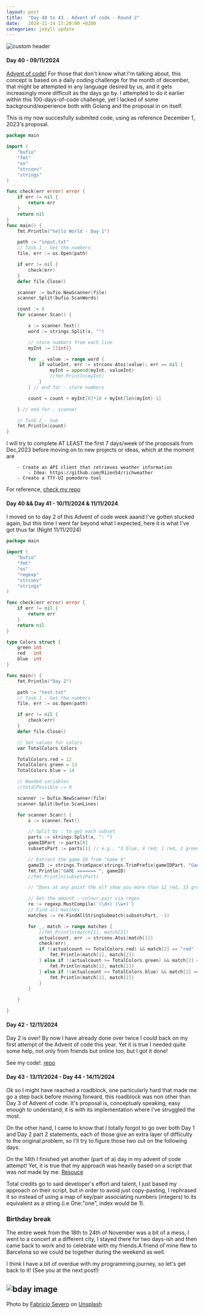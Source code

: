 ```yaml
---
layout: post
title:  "Day 40 to 43 - Advent of code - Round 2"
date:   2024-11-14 17:20:00 +0200
categories: jekyll update
---
```



![custom header](https://raw.githubusercontent.com/Akirapearl/jekyll_blog/main/assets/images/maik-jonietz.jpg)

#### Day 40 - 09/11/2024

[Advent of code!](https://adventofcode.com/2024/about) For those that don't know what I'm talking about, this concept is based on a daily coding challenge for the month of december, 
that might be attempted in any language desired by us, and it gets increasingly more difficult as the days go by. I attempted to do it earlier within this 100-days-of-code challenge, 
yet I lacked of some background/experience both with Golang and the proposal in on itself.

This is my now succesfully submited code, using as reference December 1, 2023's proposal.

```go
package main

import (
	"bufio"
	"fmt"
	"os"
	"strconv"
	"strings"
)

func check(err error) error {
	if err != nil {
		return err
	}
	return nil
}
func main() {
	fmt.Println("hello World - Day 1")

	path := "input.txt"
	// Task 1 - Get the numbers
	file, err := os.Open(path)

	if err != nil {
		check(err)
	}
	defer file.Close()

	scanner := bufio.NewScanner(file)
	scanner.Split(bufio.ScanWords)

	count := 0
	for scanner.Scan() {

		x := scanner.Text()
		word := strings.Split(x, "")

		// store numbers from each line
		myInt := []int{}

		for _, value := range word {
			if valueInt, err := strconv.Atoi(value); err == nil {
				myInt = append(myInt, valueInt)
				//fmt.Println(myInt)
			}
		} // end for - store numbers

		count = count + myInt[0]*10 + myInt[len(myInt)-1]

	} // end for - scanner

	// Task 2 - Sum
	fmt.Println(count)
}
```

I will try to complete AT LEAST the first 7 days/week of the proposals from Dec,2023 before moving on to new projects or ideas, which at the moment are
```
    - Create an API client that retrieves weather information 
		- Idea: https://github.com/Rizen54/richweather
	- Create a TTY-UI pomodoro tool
```
For reference, [check my repo](https://github.com/Akirapearl/Advent-of-code-2024/tree/main)

#### Day 40 && Day 41 - 10/11/2024 & 11/11/2024

I moved on to day 2 of this Advent of code week aaand I've gotten stucked again, but this time I went far beyond what I expected, here it is what I've got thus far (Night 11/11/2024)

```go
package main

import (
	"bufio"
	"fmt"
	"os"
	"regexp"
	"strconv"
	"strings"
)

func check(err error) error {
	if err != nil {
		return err
	}
	return nil
}

type Colors struct {
	green int
	red   int
	blue  int
}

func main() {
	fmt.Println("Day 2")

	path := "test.txt"
	// Task 1 - Get the numbers
	file, err := os.Open(path)

	if err != nil {
		check(err)
	}
	defer file.Close()

	// Set values for colors
	var TotalColors Colors

	TotalColors.red = 12
	TotalColors.green = 13
	TotalColors.blue = 14

	// Needed variables
	//totalPossible := 0

	scanner := bufio.NewScanner(file)
	scanner.Split(bufio.ScanLines)

	for scanner.Scan() {
		x := scanner.Text()

		// Split by : to get each subset
		parts := strings.Split(x, ": ")
		gameIDPart := parts[0]
		subsetsPart := parts[1] // e.g., "3 blue, 4 red; 1 red, 2 green, 6 blue; 2 green"

		// Extract the game ID from "Game X"
		gameID := strings.TrimSpace(strings.TrimPrefix(gameIDPart, "Game "))
		fmt.Println("GAME ======= ", gameID)
		//fmt.Println(subsetsPart)

		// "Does at any point the elf show you more than 12 red, 13 green, or 14 blue cubes at one time? If not, the game is valid."

		// Get the amount - colour pair via regex
		re := regexp.MustCompile(`(\d+) (\w+)`)
		// Find all matches
		matches := re.FindAllStringSubmatch(subsetsPart, -1)

		for _, match := range matches {
			//fmt.Println(match[1], match[2])
			actualcount, err := strconv.Atoi(match[1])
			check(err)
			if !(actualcount >= TotalColors.red) && match[2] == "red" {
				fmt.Println(match[1], match[2])
			} else if !(actualcount >= TotalColors.green) && match[2] == "green" {
				fmt.Println(match[1], match[2])
			} else if !(actualcount >= TotalColors.blue) && match[2] == "blue" {
				fmt.Println(match[1], match[2])
			}
		}

	}

}

```

#### Day 42 - 12/11/2024

Day 2 is over! By now I have already done over twice I could back on my first attempt of the Advent of code this year. Yet it is true I needed quite some help, not only from
friends but online too, but I got it done!

See my code!. [repo](https://github.com/Akirapearl/Advent-of-code-2024/blob/main/day2/main.go)

#### Day 43 - 13/11/2024 - Day 44 - 14/11/2024

Ok so I might have reached a roadblock, one particularly hard that made me go a step back before moving forward, this roadblock was non other than Day 3 of Advent of code. It's proposal is,
conceptualy speaking, easy enough to understand, it is with its implementation where I've struggled the most.

On the other hand, I came to know that I totally forgot to go over both Day 1 and Day 2 part 2 statements, each of those give an extra layer of difficulty to the original problem, so I'll try
to figure those two out on the following days.



On the 14th I finished yet another (part of a) day in my advent of code attempt! Yet, it is true that my approach was heavily based on a script that was not made by me. [Resouce](https://github.com/prathamesh-88/advent-of-code-2023/blob/master/Day01/trebuchet2.go)

Total credits go to said developer's effort and talent, I just based my approach on their script, but in order to avoid just copy-pasting, I rephrased it so instead 
of using a map of key/pair associating numbers (integers) to its equivalent as a string (i.e One:"one", index would be 1).

### Birthday break 

The entire week from the 18th to 24th of November was a bit of a mess, I went to a concert at a different city, I stayed there for two days-ish and then came back to work and
to celebrate with my friends.A friend of mine flew to Barcelona so we could be together during the weekend as well.

I think I have a bit of overdue with my programming journey, so let's get back to it! (See you at the next post!)

![bday image](https://raw.githubusercontent.com/Akirapearl/jekyll_blog/main/assets/images/vsj7vnqTobc.jpg)
---
Photo by <a href="https://unsplash.com/@fssevero?utm_content=creditCopyText&utm_medium=referral&utm_source=unsplash">Fabrício Severo</a> on <a href="https://unsplash.com/photos/selective-focus-photography-of-happy-birthday-balloon-vsj7vnqTobc?utm_content=creditCopyText&utm_medium=referral&utm_source=unsplash">Unsplash</a>
      